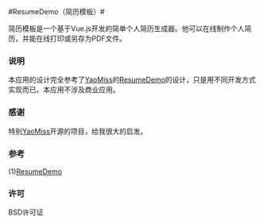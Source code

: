 #ResumeDemo（简历模板）#

简历模板是一个基于Vue.js开发的简单个人简历生成器。他可以在线制作个人简历，并能在线打印或另存为PDF文件。

### 说明 ###
本应用的设计完全参考了[YaoMiss](https://github.com/YaoMiss/YaoMiss.github.io)的[ResumeDemo](https://github.com/YaoMiss/ResumeDemo)的设计，只是用不同开发方式实现而已。本应用不涉及商业应用。
### 感谢 ###
特别[YaoMiss](https://github.com/YaoMiss/YaoMiss.github.io)开源的项目，给我很大的启发。
### 参考 ###
(1)[ResumeDemo](https://github.com/YaoMiss/ResumeDemo)
### 许可 ###
BSD许可证
